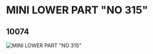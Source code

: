 # MINI LOWER PART "NO 315"
## 10074
![MINI LOWER PART "NO 315"](https://lc-www-live-s.legocdn.com/media/bricks/5/2/6000435.jpg)